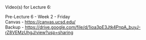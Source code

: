 Video(s) for Lecture 6:

Pre-Lecture 6 - Week 2 - Friday  
Canvas - https://canvas.ucsd.edu/  
Backup - https://drive.google.com/file/d/1ioa3pE3Jtk4PnpA_buyJ-rZ8VEMzUhgJ/view?usp=sharing